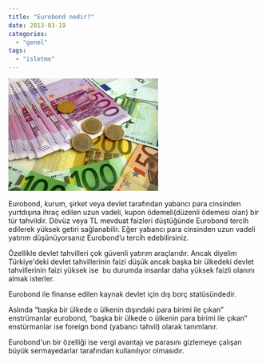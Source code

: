 ```yaml
---
title: "Eurobond nedir?"
date: 2013-03-19
categories: 
  - "genel"
tags: 
  - "isletme"
---
```


[![](/images/784df-eurobond-market-370.jpg)](https://suatatan.wordpress.com/wp-content/uploads/2013/03/784df-eurobond-market-370.jpg)

Eurobond, kurum, şirket veya devlet tarafından yabancı para cinsinden yurtdışına ihraç edilen uzun vadeli, kupon ödemeli(düzenli ödemesi olan) bir tür tahvildir. Dövüz veya TL mevduat faizleri düştüğünde Eurobond tercih edilerek yüksek getiri sağlanabilir. Eğer yabancı para cinsinden uzun vadeli yatırım düşünüyorsanız Eurobond’u tercih edebilirsiniz.  
  
Özellikle devlet tahvilleri çok güvenli yatırım araçlarıdır. Ancak diyelim Türkiye'deki devlet tahvillerinin faizi düşük ancak başka bir ülkedeki devlet tahvillerinin faizi yüksek ise  bu durumda insanlar daha yüksek faizli olanını almak isterler.  
  
Eurobond ile finanse edilen kaynak devlet için dış borç statüsündedir. 

  

Aslında “başka bir ülkede o ülkenin dışındaki para birimi ile çıkan” enstrümanlar eurobond, “başka bir ülkede o ülkenin para birimi ile çıkan” enstürmanlar ise foreign bond (yabancı tahvil) olarak tanımlanır.  
  
Eurobond'un bir özelliği ise vergi avantajı ve parasını gizlemeye çalışan büyük sermayedarlar tarafından kullanılıyor olmasıdır.
